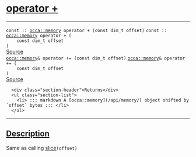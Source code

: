 
<h1 id="operator +">
 <a href="#/api/memory/operator_add" class="anchor">
   <span>operator +</span>
  </a>
</h1>

<div class="signature">

<hr>

  <div class="definition-container">
    <div class="definition">
      <code class="desktop-only"><span class="token keyword">const ::</span> <a href="#/api/memory/">occa::memory</a> operator + (<span class="token keyword">const</span> <span class="token keyword">dim&lowbar;t</span> offset)</code>
      <code class="mobile-only"><span class="token keyword">const ::</span> <a href="#/api/memory/">occa::memory</a> operator + (
    <span class="token keyword">const</span> <span class="token keyword">dim&lowbar;t</span> offset
)</code>
      <div class="flex-spacing"></div>
      <a href="https://github.com/libocca/occa/blob/3f46f975/include/occa/core/memory.hpp#L286" target="_blank">Source</a>
    </div>
    
  </div>

  <div class="definition-container">
    <div class="definition">
      <code class="desktop-only"><a href="#/api/memory/">occa::memory</a>& operator += (<span class="token keyword">const</span> <span class="token keyword">dim&lowbar;t</span> offset)</code>
      <code class="mobile-only"><a href="#/api/memory/">occa::memory</a>& operator += (
    <span class="token keyword">const</span> <span class="token keyword">dim&lowbar;t</span> offset
)</code>
      <div class="flex-spacing"></div>
      <a href="https://github.com/libocca/occa/blob/3f46f975/include/occa/core/memory.hpp#L291" target="_blank">Source</a>
    </div>
    <div class="description">

      <div class="section-header">Returns</div>
      <ul class="section-list">
        <li> ::: markdown A [occa::memory](/api/memory/) object shifted by `offset` bytes ::: </li>
      </ul>
</div>
  </div>

  <hr>
</div>


<h2 id="description">
 <a href="#/api/memory/operator_add?id=description" class="anchor">
   <span>Description</span>
  </a>
</h2>

Same as calling [slice](/api/memory/slice)`(offset)`
